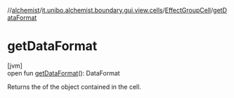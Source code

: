 //[alchemist](../../../index.md)/[it.unibo.alchemist.boundary.gui.view.cells](../index.md)/[EffectGroupCell](index.md)/[getDataFormat](get-data-format.md)

# getDataFormat

[jvm]\
open fun [getDataFormat](get-data-format.md)(): DataFormat

Returns the of the object contained in the cell.
